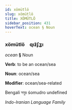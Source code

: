 ```yaml
---
id: xömütlö
slug: xömütlö
title: XÖMÜTLÖ
sidebar_position: 431
hoverText: ocean § Noun
---
```


### xömütlö&emsp;<span kind="abugida">ɋıƶ̆ʄʓı</span>

*ocean* **§** Noun

**Verb**: to be an ocean/sea

**Noun**: ocean/sea

**Modifier**: ocean/sea-related

Bengali সমুদ্র śomudro undefined

*Indo-Iranian Language Family*